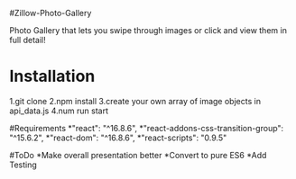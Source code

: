 #Zillow-Photo-Gallery

Photo Gallery that lets you swipe through images or click and view them in full detail!

# Installation
1.git clone
2.npm install
3.create your own array of image objects in api_data.js
4.num run start

#Requirements
*"react": "^16.8.6",
*"react-addons-css-transition-group": "^15.6.2",
*"react-dom": "^16.8.6",
*"react-scripts": "0.9.5"

#ToDo
*Make overall presentation better
*Convert to pure ES6
*Add Testing
